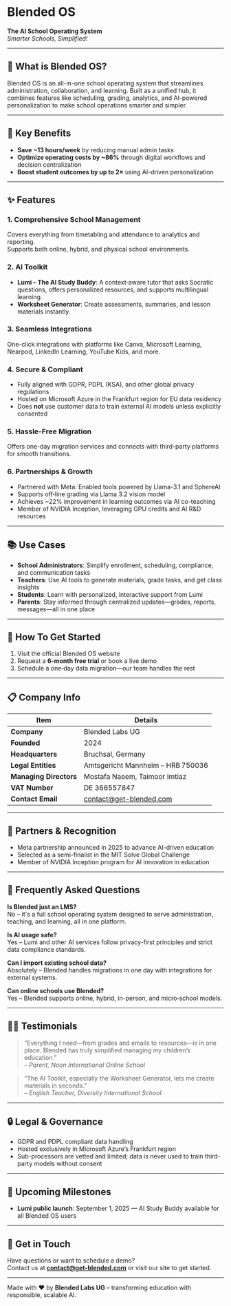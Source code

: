 # Blended OS

**The AI School Operating System**  
*Smarter Schools, Simplified!*

---

## 🧠 What is Blended OS?

Blended OS is an all-in-one school operating system that streamlines administration, collaboration, and learning. Built as a unified hub, it combines features like scheduling, grading, analytics, and AI-powered personalization to make school operations smarter and simpler.

---

## 🚀 Key Benefits

- **Save ~13 hours/week** by reducing manual admin tasks  
- **Optimize operating costs by ~86%** through digital workflows and decision centralization  
- **Boost student outcomes by up to 2×** using AI-driven personalization

---

## ✨ Features

### 1. Comprehensive School Management
Covers everything from timetabling and attendance to analytics and reporting.  
Supports both online, hybrid, and physical school environments.

### 2. AI Toolkit
- **Lumi – The AI Study Buddy**: A context‑aware tutor that asks Socratic questions, offers personalized resources, and supports multilingual learning.  
- **Worksheet Generator**: Create assessments, summaries, and lesson materials instantly.

### 3. Seamless Integrations
One-click integrations with platforms like Canva, Microsoft Learning, Nearpod, LinkedIn Learning, YouTube Kids, and more.

### 4. Secure & Compliant
- Fully aligned with GDPR, PDPL (KSA), and other global privacy regulations  
- Hosted on Microsoft Azure in the Frankfurt region for EU data residency  
- Does **not** use customer data to train external AI models unless explicitly consented

### 5. Hassle-Free Migration
Offers one-day migration services and connects with third-party platforms for smooth transitions.

### 6. Partnerships & Growth
- Partnered with Meta: Enabled tools powered by Llama-3.1 and SphereAI  
- Supports off‑line grading via Llama 3.2 vision model  
- Achieves ~22% improvement in learning outcomes via AI co-teaching  
- Member of NVIDIA Inception, leveraging GPU credits and AI R&D resources

---

## 📚 Use Cases

- **School Administrators**: Simplify enrollment, scheduling, compliance, and communication tasks  
- **Teachers**: Use AI tools to generate materials, grade tasks, and get class insights  
- **Students**: Learn with personalized, interactive support from Lumi  
- **Parents**: Stay informed through centralized updates—grades, reports, messages—all in one place

---

## 🧩 How To Get Started

1. Visit the official Blended OS website  
2. Request a **6‑month free trial** or book a live demo  
3. Schedule a one‑day data migration—our team handles the rest

---

## 📋 Company Info

| Item                   | Details                      |
|------------------------|------------------------------|
| **Company**            | Blended Labs UG              |
| **Founded**            | 2024                         |
| **Headquarters**       | Bruchsal, Germany            |
| **Legal Entities**     | Amtsgericht Mannheim – HRB 750036 |
| **Managing Directors** | Mostafa Naeem, Taimoor Imtiaz |
| **VAT Number**         | DE 366557847                 |
| **Contact Email**      | contact@get-blended.com      |

---

## 🤝 Partners & Recognition

- Meta partnership announced in 2025 to advance AI-driven education  
- Selected as a semi-finalist in the MIT Solve Global Challenge  
- Member of NVIDIA Inception program for AI innovation in education

---

## 🙋 Frequently Asked Questions

**Is Blended just an LMS?**  
No – it's a full school operating system designed to serve administration, teaching, and learning, all in one platform.

**Is AI usage safe?**  
Yes – Lumi and other AI services follow privacy-first principles and strict data compliance standards.

**Can I import existing school data?**  
Absolutely – Blended handles migrations in one day with integrations for external systems.

**Can online schools use Blended?**  
Yes – Blended supports online, hybrid, in-person, and micro‑school models.

---

## 🧑‍🏫 Testimonials

> “Everything I need—from grades and emails to resources—is in one place. Blended has truly simplified managing my children’s education.”  
> *– Parent, Noon International Online School*

> “The AI Toolkit, especially the Worksheet Generator, lets me create materials in seconds.”  
> *– English Teacher, Diversity International School*

---

## 🔒 Legal & Governance

- GDPR and PDPL compliant data handling  
- Hosted exclusively in Microsoft Azure’s Frankfurt region  
- Sub-processors are vetted and limited; data is never used to train third-party models without consent

---

## 📅 Upcoming Milestones

- **Lumi public launch**: September 1, 2025 — AI Study Buddy available for all Blended OS users

---

## 💬 Get in Touch

Have questions or want to schedule a demo?  
Contact us at **contact@get-blended.com** or visit our site to get started.

---

Made with ❤️ by **Blended Labs UG** – transforming education with responsible, scalable AI.

